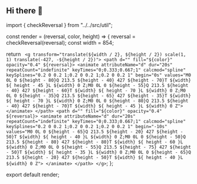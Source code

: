 ## Hi there 👋

<!--
**jogyul06/jogyul06** is a ✨ _special_ ✨ repository because its `README.md` (this file) appears on your GitHub profile.

Here are some ideas to get you started:

- 🔭 I’m currently working on ...
- 🌱 I’m currently learning ...
- 👯 I’m looking to collaborate on ...
- 🤔 I’m looking for help with ...
- 💬 Ask me about ...
- 📫 How to reach me: ...
- 😄 Pronouns: ...
- ⚡ Fun fact: ...
-->

import { checkReversal } from "../../src/util";

const render = (reversal, color, height) => {
  reversal = checkReversal(reversal);
  const width = 854;

  return `
    <g transform="translate(${width / 2}, ${height / 2}) scale(1, 1) translate(-427, -${height / 2})">
      <path d="" fill="${color}" opacity="0.4" ${reversal}>
        <animate
            attributeName="d"
            dur="20s"
            repeatCount="indefinite"
            keyTimes="0;0.333;0.667;1"
            calcmod="spline"
            keySplines="0.2 0 0.2 1;0.2 0 0.2 1;0.2 0 0.2 1"
            begin="0s"
            values="M0 0L 0 ${height - 80}Q 213.5 ${height - 40} 427 ${height - 70}T ${width} ${
              height - 45
            }L ${width} 0 Z;M0 0L 0 ${height - 55}Q 213.5 ${height - 40} 427 ${height - 60}T ${width} ${
              height - 70
            }L ${width} 0 Z;M0 0L 0 ${height - 35}Q 213.5 ${height - 65} 427 ${height - 35}T ${width} ${
              height - 70
            }L ${width} 0 Z;M0 0L 0 ${height - 80}Q 213.5 ${height - 40} 427 ${height - 70}T ${width} ${
              height - 45
            }L ${width} 0 Z">
        </animate>
      </path>
      <path d="" fill="${color}" opacity="0.4" ${reversal}>
        <animate
          attributeName="d"
          dur="20s"
          repeatCount="indefinite"
          keyTimes="0;0.333;0.667;1"
          calcmod="spline"
          keySplines="0.2 0 0.2 1;0.2 0 0.2 1;0.2 0 0.2 1"
          begin="-10s"
          values="M0 0L 0 ${height - 65}Q 213.5 ${height - 20} 427 ${height - 50}T ${width} ${
            height - 40
          }L ${width} 0 Z;M0 0L 0 ${height - 50}Q 213.5 ${height - 80} 427 ${height - 80}T ${width} ${
            height - 60
          }L ${width} 0 Z;M0 0L 0 ${height - 55}Q 213.5 ${height - 75} 427 ${height - 50}T ${width} ${
            height - 35
          }L ${width} 0 Z;M0 0L 0 ${height - 65}Q 213.5 ${height - 20} 427 ${height - 50}T ${width} ${
            height - 40
          }L ${width} 0 Z">
        </animate>
      </path>
    </g>`;
};

export default render;
